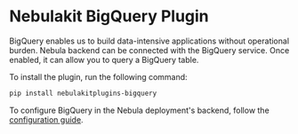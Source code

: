 # Nebulakit BigQuery Plugin

BigQuery enables us to build data-intensive applications without operational burden. Nebula backend can be connected with the BigQuery service. Once enabled, it can allow you to query a BigQuery table.

To install the plugin, run the following command:

```bash
pip install nebulakitplugins-bigquery
```

To configure BigQuery in the Nebula deployment's backend, follow the [configuration guide](https://docs.nebula.org/en/latest/deployment/plugin_setup/gcp/bigquery.html#deployment-plugin-setup-gcp-bigquery).
